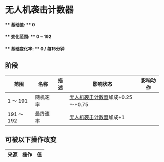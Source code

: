 # 无人机袭击计数器  
#### ** 基础值: ** 0   
#### ** 变化范围: ** 0 ~ 192  
#### ** 基础变化率: ** 0 / 每15分钟  
## 阶段  
范围  |  名称  |  描述  |  影响状态  |  影响动作  
----  |  ----  |  ----  |  ----  |  ----  
1 ～ 191  |  随机速率  |    |  [无人机袭击计数器](DroneRaidCounter.md)加成+0.25～+0.75  |    
191 ～ 192  |  最终速率  |    |  [无人机袭击计数器](DroneRaidCounter.md)加成+1  |    
## 可被以下操作改变  
来源  |  操作  |  值  
----  |  ----  |  ----  
